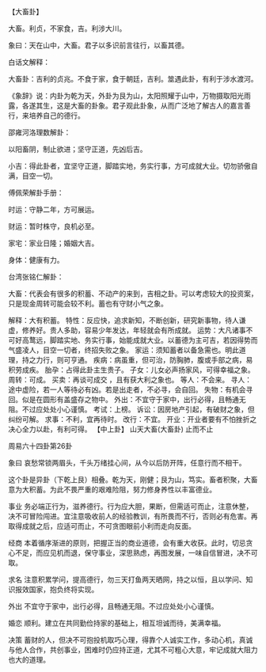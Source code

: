 【大畜卦】

大畜。利贞，不家食，吉。利涉大川。

象曰：天在山中，大畜。君子以多识前言往行，以畜其德。

白话文解释：

大畜卦：吉利的贞兆。不食于家，食于朝廷，吉利。筮遇此卦，有利于涉水渡河。

《象辞》说：内卦为乾为天，外卦为艮为山，太阳照耀于山中，万物摄取阳光雨露，各遂其生，这是大畜的卦象。君子观此卦象，从而广泛地了解古人的嘉言善行，来培养自己的德行。

邵雍河洛理数解卦：

以阳畜阴，制止欲进；坚守正道，先凶后吉。

小吉：得此卦者，宜坚守正道，脚踏实地，务实行事，方可成就大业。切勿骄傲自满，目空一切。

傅佩荣解卦手册：

时运：守静二年，方可展运。

财运：暂时株守，良机必至。

家宅：家业日隆；婚姻大吉。

身体：健康有力。

台湾张铭仁解卦：

大畜：代表会有很多的积蓄、不动产的来到，吉相之卦。可以考虑较大的投资案，只是现金周转可能会较不利。蓄也有守财小气之象。

解释：大有积蓄。
特性：反应快，追求新知，不断创新，研究新事物，待人谦虚，修养好。贵人多助，容易少年发达，年轻就会有所成就。
运势：大凡诸事不可好高鹜远，脚踏实地、务实行事，始能成就大业。以蓄德为主可吉，若因得势而气盛凌人，目空一切者，终招失败之象。
家运：须知蓄者以备急需也。明此道理，持之力行，则可亨通。
疾病：病虽重，但可治，防胸肺，腹或手部之病，易积劳成疾。
胎孕：占得此卦主生贵子。
子女：儿女必声扬家风，可得幸福之象。
周转：可成。
买卖：再谈可成交 ，且有获大利之象也。
等人：不会来。
寻人：途中虚险，若一人等待必有凶。若是出走者，不必寻，会自回。
失物：有机会寻回。似是在圆形有盖盛存之物中。
外出：不宜守于家中，出行必得，且畅通无阻。不过应处处小心谨慎。
考试：上榜。
诉讼：因房地产引起，有破财之象，但纠纷可解。
求事：不利，宜再待时。
改行：不宜。
开业：开业者要有不怕挫折之决心全力以赴，有利可得。
【中上卦】 山天大畜(大畜卦) 止而不止

周易六十四卦第26卦

象曰 哀愁常锁两眉头，千头万绪挂心间，从今以后防开阵，任意行而不相干。

这个卦是异卦（下乾上艮）相叠。乾为天，刚健；艮为山，笃实。畜者积聚，大畜意为大积蓄。为此不畏严重的艰难险阻，努力修身养性以丰富德业。

事业 务必端正行为，滋养德行。行为应大胆，果断，但需适可而止，注意休整，决不可冒险闯进。宜注意吸收前人的经验教训，有所畏而不行，否则必有危害。再取得成就之后，应适可而止，不可贪图眼前小利而走向反面。

经商 本着循序渐进的原则，把握正当的商业道德，会有重大收获。此时，切忌贪心不足，而应见机而退，保守事业，深思熟虑，再图发展，一味自信冒进，决不可取。

求名 注意积累学问，提高德行，勿三天打鱼两天晒网，持之以恒，且以学问、知识报效国家，抱负终将实现。

外出 不宜守于家中，出行必得，且畅通无阻。不过应处处小心谨慎。

婚恋 顺利。建立在共同勤俭持家的基础上，相互坦诚而待，美满幸福。

决策 蓄财的人，但决不可抱投机取巧心理，得靠个人诚实工作，多动心机，真诚与他人合作，共创事业，困难时仍应持正道，尤其不可粗心大意，牢记成就大阻力也大的道理。
